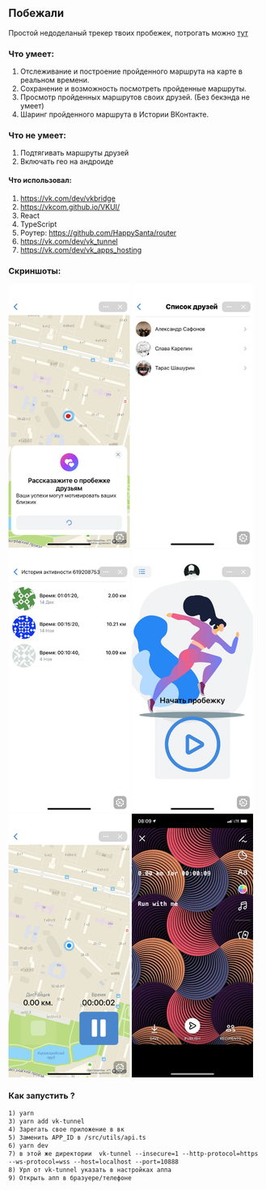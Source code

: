 ## Побежали

Простой недоделаный трекер твоих пробежек,
потрогать можно [тут](https://vk.com/app7959189)

### Что умеет:

1. Отслеживание и построение пройденного маршрута на карте в реальном времени.
2. Сохранение и возможность посмотреть пройденные маршруты.
3. Просмотр пройденных маршрутов своих друзей. (Без бекэнда не умеет)
4. Шаринг пройденного маршрута в Истории ВКонтакте.

### Что не умеет:
1. Подтягивать маршруты друзей
2. Включать гео на андроиде

#### Что использовал:
1) https://vk.com/dev/vkbridge
2) https://vkcom.github.io/VKUI/
3) React
4) TypeScript
5) Роутер: https://github.com/HappySanta/router
6) https://vk.com/dev/vk_tunnel
7) https://vk.com/dev/vk_apps_hosting


### Скриншоты:

[<img src="/screenshots/1.jpeg" width="240"/>](./screenshots/1.jpeg)
[<img src="/screenshots/2.jpeg" width="240"/>](./screenshots/2.jpeg)
[<img src="/screenshots/3.jpeg" width="240"/>](./screenshots/3.jpeg)
[<img src="/screenshots/4.jpeg" width="240"/>](./screenshots/4.jpeg)
[<img src="/screenshots/5.jpeg" width="240"/>](./screenshots/5.jpeg)
[<img src="/screenshots/6.jpeg" width="240"/>](./screenshots/6.jpeg)

### Как запустить ?
```
1) yarn
3) yarn add vk-tunnel
4) Зарегать свое приложение в вк
5) Заменить APP_ID в /src/utils/api.ts 
6) yarn dev
7) в этой же директории  vk-tunnel --insecure=1 --http-protocol=https --ws-protocol=wss --host=localhost --port=10888
8) Урл от vk-tunnel указать в настройках аппа
9) Открыть апп в бразуере/телефоне
```

